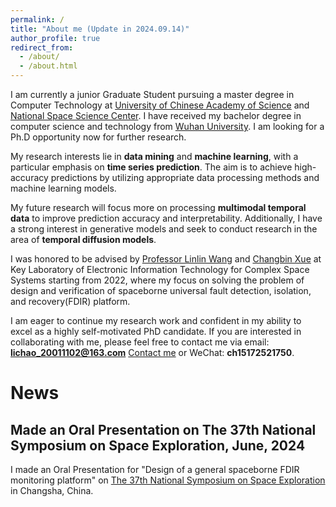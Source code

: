 ```yaml
---
permalink: /
title: "About me (Update in 2024.09.14)"
author_profile: true
redirect_from: 
  - /about/
  - /about.html
---
```


I am currently a junior Graduate Student pursuing a master degree in Computer Technology at [University of Chinese Academy of Science](https://english.ucas.ac.cn/) and [National Space Science Center](http://english.nssc.cas.cn/). I have received my bachelor degree in computer science and technology from [Wuhan University](https://en.whu.edu.cn/). I am looking for a Ph.D opportunity now for further research.

My research interests lie in **data mining** and **machine learning**, with a particular emphasis on **time series prediction**. The aim is to achieve high-accuracy predictions by utilizing appropriate data processing methods and machine learning models.

My future research will focus more on processing **multimodal temporal data** to improve prediction accuracy and interpretability. Additionally, I have a strong interest in generative models and seek to conduct research in the area of **temporal diffusion models**.

I was honored to be advised by [Professor Linlin Wang](https://people.ucas.edu.cn/~wanglinlin) and [Changbin Xue](https://people.ucas.edu.cn/~xuechangbin) at Key Laboratory of Electronic Information Technology for Complex Space Systems starting from 2022, where my focus on solving the problem of design and verification of spaceborne universal fault detection, isolation, and recovery(FDIR) platform.

I am eager to continue my research work and confident in my ability to excel as a highly self-motivated PhD candidate. If you are interested in collaborating with me, please feel free to contact me via email: **lichao_20011102@163.com** [Contact me](mailto:lichao_20011102@163.com) or WeChat: **ch15172521750**.


# News
## Made an Oral Presentation on The 37th National Symposium on Space Exploration, June, 2024

I made an Oral Presentation for "Design of a general spaceborne FDIR monitoring platform" on [The 37th National Symposium on Space Exploration](https://cssr.kejie.org.cn/meeting/37QGKJTCH/) in Changsha, China.
